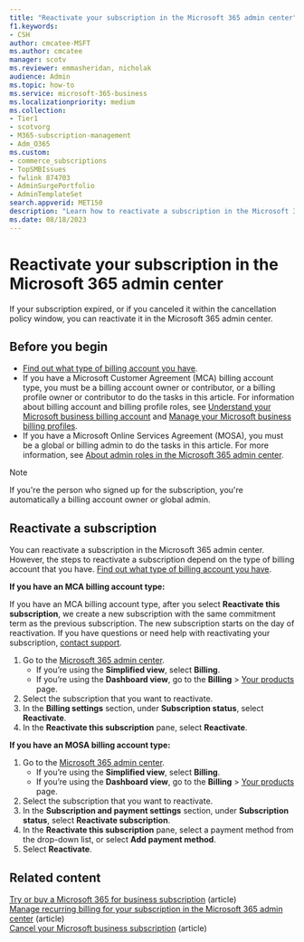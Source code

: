 ```yaml
---
title: "Reactivate your subscription in the Microsoft 365 admin center"
f1.keywords:
- CSH
author: cmcatee-MSFT
ms.author: cmcatee
manager: scotv
ms.reviewer: emmasheridan, nicholak
audience: Admin
ms.topic: how-to
ms.service: microsoft-365-business
ms.localizationpriority: medium
ms.collection: 
- Tier1
- scotvorg
- M365-subscription-management
- Adm_O365
ms.custom:
- commerce_subscriptions
- TopSMBIssues
- fwlink 874703
- AdminSurgePortfolio
- AdminTemplateSet
search.appverid: MET150 
description: "Learn how to reactivate a subscription in the Microsoft 365 admin center."
ms.date: 08/18/2023
---
```


# Reactivate your subscription in the Microsoft 365 admin center

If your subscription expired, or if you canceled it within the cancellation policy window, you can reactivate it in the Microsoft 365 admin center.
  
## Before you begin

- [Find out what type of billing account you have](../manage-billing-accounts.md#view-my-billing-accounts).
- If you have a Microsoft Customer Agreement (MCA) billing account type, you must be a billing account owner or contributor, or a billing profile owner or contributor to do the tasks in this article. For information about billing account and billing profile roles, see [Understand your Microsoft business billing account](../manage-billing-accounts.md) and [Manage your Microsoft business billing profiles](../billing-and-payments/manage-billing-profiles.md).
- If you have a Microsoft Online Services Agreement (MOSA), you must be a global or billing admin to do the tasks in this article. For more information, see [About admin roles in the Microsoft 365 admin center](../../admin/add-users/about-admin-roles.md).

> [!NOTE]
> If you're the person who signed up for the subscription, you're automatically a billing account owner or global admin.

## Reactivate a subscription

You can reactivate a subscription in the Microsoft 365 admin center. However, the steps to reactivate a subscription depend on the type of billing account that you have. [Find out what type of billing account you have](../manage-billing-accounts.md#view-my-billing-accounts).

**If you have an MCA billing account type:**

If you have an MCA billing account type, after you select **Reactivate this subscription**, we create a new subscription with the same commitment term as the previous subscription. The new subscription starts on the day of reactivation. If you have questions or need help with reactivating your subscription, [contact support](../../admin/get-help-support.md).

1. Go to the <a href="https://go.microsoft.com/fwlink/p/?linkid=2024339" target="_blank">Microsoft 365 admin center</a>.
    - If you’re using the **Simplified view**, select **Billing**.
    - If you’re using the **Dashboard view**, go to the **Billing** > <a href="https://go.microsoft.com/fwlink/p/?linkid=842054" target="_blank">Your products</a> page.
2. Select the subscription that you want to reactivate.
3. In the **Billing settings** section, under **Subscription status**, select **Reactivate**.
4. In the **Reactivate this subscription** pane, select **Reactivate**.

**If you have an MOSA billing account type:**

1. Go to the <a href="https://go.microsoft.com/fwlink/p/?linkid=2024339" target="_blank">Microsoft 365 admin center</a>.
    - If you’re using the **Simplified view**, select **Billing**.
    - If you’re using the **Dashboard view**, go to the **Billing** > <a href="https://go.microsoft.com/fwlink/p/?linkid=842054" target="_blank">Your products</a> page.
2. Select the subscription that you want to reactivate.
3. In the **Subscription and payment settings** section, under **Subscription status**, select **Reactivate subscription**.
4. In the **Reactivate this subscription** pane, select a payment method from the drop-down list, or select **Add payment method**.
5. Select **Reactivate**.

## Related content

[Try or buy a Microsoft 365 for business subscription](../try-or-buy-microsoft-365.md) (article)\
[Manage recurring billing for your subscription in the Microsoft 365 admin center](renew-your-subscription.md) (article)\
[Cancel your Microsoft business subscription](cancel-your-subscription.md) (article)
